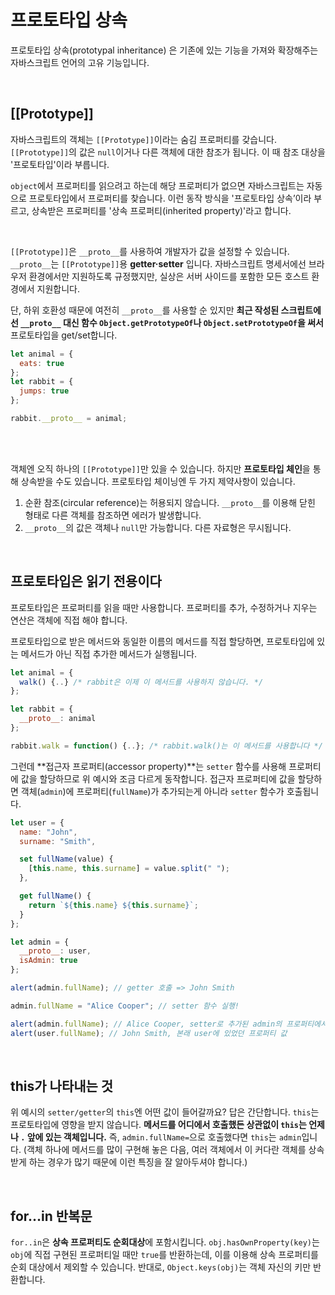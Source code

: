 
# 프로토타입 상속

프로토타입 상속(prototypal inheritance) 은 기존에 있는 기능을 가져와 확장해주는 자바스크립트 언어의 고유 기능입니다.

<br>

## [[Prototype]]

자바스크립트의 객체는 `[[Prototype]]`이라는 숨김 프로퍼티를 갖습니다.
`[[Prototype]]`의 값은 `null`이거나 다른 객체에 대한 참조가 됩니다. 이 때 참조 대상을 '프로토타입'이라 부릅니다.

`object`에서 프로퍼티를 읽으려고 하는데 해당 프로퍼티가 없으면 자바스크립트는 자동으로 프로토타입에서 프로퍼티를 찾습니다.
이런 동작 방식을 '프로토타입 상속’이라 부르고,
상속받은 프로퍼티를 '상속 프로퍼티(inherited property)'라고 합니다.

<br>

`[[Prototype]]`은 `__proto__`를 사용하여 개발자가 값을 설정할 수 있습니다.
`__proto__`는 `[[Prototype]]`용 **getter·setter** 입니다.
자바스크립트 명세서에선 브라우저 환경에서만 지원하도록 규정했지만, 실상은 서버 사이드를 포함한 모든 호스트 환경에서 지원합니다. 

단, 하위 호환성 때문에 여전히 `__proto__`를 사용할 순 있지만 **최근 작성된 스크립트에선 `__proto__` 대신 함수 `Object.getPrototypeOf`나 `Object.setPrototypeOf`을 써서** 프로토타입을 get/set합니다. 

```javascript
let animal = {
  eats: true
};
let rabbit = {
  jumps: true
};

rabbit.__proto__ = animal;
```

<br><br>

객체엔 오직 하나의 `[[Prototype]]`만 있을 수 있습니다.
하지만 **프로토타입 체인**을 통해 상속받을 수도 있습니다.
프로토타입 체이닝엔 두 가지 제약사항이 있습니다.

1. 순환 참조(circular reference)는 허용되지 않습니다. `__proto__`를 이용해 닫힌 형태로 다른 객체를 참조하면 에러가 발생합니다.
2. `__proto__`의 값은 객체나 `null`만 가능합니다. 다른 자료형은 무시됩니다.

<br>

## 프로토타입은 읽기 전용이다

프로토타입은 프로퍼티를 읽을 때만 사용합니다. 프로퍼티를 추가, 수정하거나 지우는 연산은 객체에 직접 해야 합니다.

프로토타입으로 받은 메서드와 동일한 이름의 메서드를 직접 할당하면, 프로토타입에 있는 메서드가 아닌 직접 추가한 메서드가 실행됩니다.

```javascript
let animal = {
  walk() {..} /* rabbit은 이제 이 메서드를 사용하지 않습니다. */
};

let rabbit = {
  __proto__: animal
};

rabbit.walk = function() {..}; /* rabbit.walk()는 이 메서드를 사용합니다 */
```

그런데 **접근자 프로퍼티(accessor property)**는 `setter` 함수를 사용해 프로퍼티에 값을 할당하므로 위 예시와 조금 다르게 동작합니다. 
접근자 프로퍼티에 값을 할당하면 객체(`admin`)에 프로퍼티(`fullName`)가 추가되는게 아니라 `setter` 함수가 호출됩니다.

```javascript
let user = {
  name: "John",
  surname: "Smith",

  set fullName(value) {
    [this.name, this.surname] = value.split(" ");
  },

  get fullName() {
    return `${this.name} ${this.surname}`;
  }
};

let admin = {
  __proto__: user,
  isAdmin: true
};

alert(admin.fullName); // getter 호출 => John Smith

admin.fullName = "Alice Cooper"; // setter 함수 실행!

alert(admin.fullName); // Alice Cooper, setter로 추가된 admin의 프로퍼티에서 값을 가져옴
alert(user.fullName); // John Smith, 본래 user에 있었던 프로퍼티 값
```

<br>

## this가 나타내는 것

위 예시의 `setter/getter`의 `this`엔 어떤 값이 들어갈까요? 
답은 간단합니다. `this`는 프로토타입에 영향을 받지 않습니다.
**메서드를 어디에서 호출했든 상관없이 `this`는 언제나 `.` 앞에 있는 객체입니다.** 즉, `admin.fullName=`으로 호출했다면 `this`는 `admin`입니다.
(객체 하나에 메서드를 많이 구현해 놓은 다음, 여러 객체에서 이 커다란 객체를 상속받게 하는 경우가 많기 때문에 이런 특징을 잘 알아두셔야 합니다.)

<br>

## for…in 반복문

`for..in`은 **상속 프로퍼티도 순회대상**에 포함시킵니다.
`obj.hasOwnProperty(key)`는 `obj`에 직접 구현된 프로퍼티일 때만 `true`를 반환하는데, 이를 이용해 상속 프로퍼티를 순회 대상에서 제외할 수 있습니다. 
반대로, `Object.keys(obj)`는 객체 자신의 키만 반환합니다.



